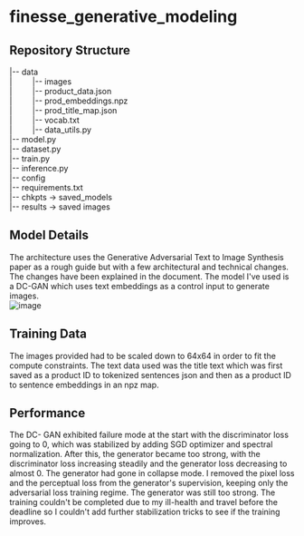 # finesse_generative_modeling

## Repository Structure
|-- data  
|       &emsp;&emsp;      |-- images  
|	 &emsp;&emsp;  |-- product_data.json  
|	 &emsp;&emsp;  |-- prod_embeddings.npz  
|	 &emsp;&emsp;  |-- prod_title_map.json  
|	 &emsp;&emsp;  |-- vocab.txt  
|	 &emsp;&emsp;  |-- data_utils.py  
|-- model.py  
|-- dataset.py  
|-- train.py  
|-- inference.py  
|-- config  
|-- requirements.txt  
|-- chkpts -> saved_models  
|-- results -> saved images  

## Model Details  
The architecture uses the Generative Adversarial Text to Image Synthesis paper as a rough guide but with a few architectural and technical changes. The changes have been explained in the document. The model I've used is a DC-GAN which uses text embeddings as a control input to generate images.  
![image](https://github.com/rashmip98/finesse_generative_modeling/assets/31537022/4d23ba67-c266-41a8-9264-d3ca89974b8d)

## Training Data  
The images provided had to be scaled down to 64x64 in order to fit the compute constraints. The text data used was the title text which was first saved as a product ID to tokenized sentences json and then as a product ID to sentence embeddings in an npz map.  

## Performance  
The DC- GAN exhibited failure mode at the start with the discriminator loss going to 0, which was stabilized by adding SGD optimizer and spectral normalization. After this, the generator became too strong, with the discriminator loss increasing steadily and the generator loss decreasing to almost 0. The generator had gone in collapse mode. I removed the pixel loss and the perceptual loss from the generator's supervision, keeping only the adversarial loss training regime. The generator was still too strong. The training couldn't be completed due to my ill-health and travel before the deadline so I couldn't add further stabilization tricks to see if the training improves.

